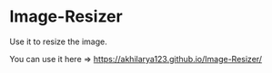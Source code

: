 # Image-Resizer
Use it to resize the image.

You can use it here => https://akhilarya123.github.io/Image-Resizer/    
